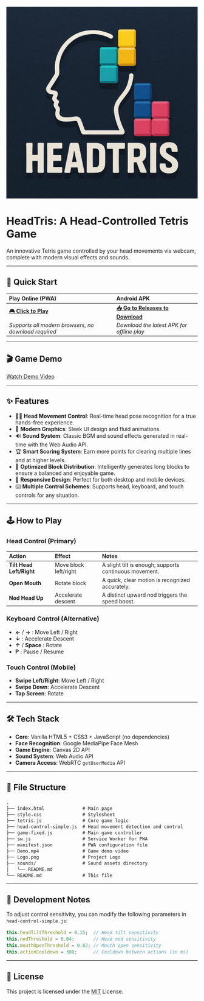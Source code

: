 ![Logo](Logo.png)

# HeadTris: A Head-Controlled Tetris Game

An innovative Tetris game controlled by your head movements via webcam, complete with modern visual effects and sounds.

---

## 🚀 Quick Start

| Play Online (PWA) | Android APK |
| :--- | :--- |
| [**🎮 Click to Play**](https://jasonydg.github.io/HeadTris/) | [**📥 Go to Releases to Download**](https://github.com/JasonYDG/HeadTris/releases) |
| *Supports all modern browsers, no download required* | *Download the latest APK for offline play* |

---

## 🎬 Game Demo

[Watch Demo Video](Demo.mp4)





---

## ✨ Features

- 👨‍💻 **Head Movement Control**: Real-time head pose recognition for a true hands-free experience.
- 🎨 **Modern Graphics**: Sleek UI design and fluid animations.
- 🔊 **Sound System**: Classic BGM and sound effects generated in real-time with the Web Audio API.
- 🏆 **Smart Scoring System**: Earn more points for clearing multiple lines and at higher levels.
- 🧱 **Optimized Block Distribution**: Intelligently generates long blocks to ensure a balanced and enjoyable game.
- 📱 **Responsive Design**: Perfect for both desktop and mobile devices.
- ⌨️ **Multiple Control Schemes**: Supports head, keyboard, and touch controls for any situation.

---

## 🕹️ How to Play

### Head Control (Primary)
| Action | Effect | Notes |
| :--- | :--- | :--- |
| **Tilt Head Left/Right** | Move block left/right | A slight tilt is enough; supports continuous movement. |
| **Open Mouth** | Rotate block | A quick, clear motion is recognized accurately. |
| **Nod Head Up** | Accelerate descent | A distinct upward nod triggers the speed boost. |

### Keyboard Control (Alternative)
- **←** / **→** : Move Left / Right
- **↓** : Accelerate Descent
- **↑** / **Space** : Rotate
- **P** : Pause / Resume

### Touch Control (Mobile)
- **Swipe Left/Right**: Move Left / Right
- **Swipe Down**: Accelerate Descent
- **Tap Screen**: Rotate

---

## 🛠️ Tech Stack

- **Core**: Vanilla HTML5 + CSS3 + JavaScript (no dependencies)
- **Face Recognition**: Google MediaPipe Face Mesh
- **Game Engine**: Canvas 2D API
- **Sound System**: Web Audio API
- **Camera Access**: WebRTC `getUserMedia` API

---

## 📂 File Structure

```
.
├── index.html              # Main page
├── style.css               # Stylesheet
├── tetris.js               # Core game logic
├── head-control-simple.js  # Head movement detection and control
├── game-fixed.js           # Main game controller
├── sw.js                   # Service Worker for PWA
├── manifest.json           # PWA configuration file
├── Demo.mp4                # Game demo video
├── Logo.png                # Project Logo
├── sounds/                 # Sound assets directory
│   └── README.md
└── README.md               # This file
```

---

## 📝 Development Notes

To adjust control sensitivity, you can modify the following parameters in `head-control-simple.js`:

```javascript
this.headTiltThreshold = 0.15;  // Head tilt sensitivity
this.nodThreshold = 0.04;       // Head nod sensitivity
this.mouthOpenThreshold = 0.02; // Mouth open sensitivity
this.actionCooldown = 300;      // Cooldown between actions (in ms)
```

---

## 📄 License

This project is licensed under the [MIT](https://opensource.org/licenses/MIT) License.
